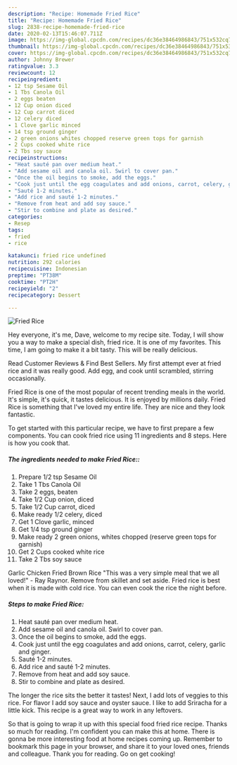 ```yaml
---
description: "Recipe: Homemade Fried Rice"
title: "Recipe: Homemade Fried Rice"
slug: 2838-recipe-homemade-fried-rice
date: 2020-02-13T15:46:07.711Z
image: https://img-global.cpcdn.com/recipes/dc36e38464986843/751x532cq70/fried-rice-recipe-main-photo.jpg
thumbnail: https://img-global.cpcdn.com/recipes/dc36e38464986843/751x532cq70/fried-rice-recipe-main-photo.jpg
cover: https://img-global.cpcdn.com/recipes/dc36e38464986843/751x532cq70/fried-rice-recipe-main-photo.jpg
author: Johnny Brewer
ratingvalue: 3.3
reviewcount: 12
recipeingredient:
- 12 tsp Sesame Oil
- 1 Tbs Canola Oil
- 2 eggs beaten
- 12 Cup onion diced
- 12 Cup carrot diced
- 12 celery diced
- 1 Clove garlic minced
- 14 tsp ground ginger
- 2 green onions whites chopped reserve green tops for garnish
- 2 Cups cooked white rice
- 2 Tbs soy sauce
recipeinstructions:
- "Heat sauté pan over medium heat."
- "Add sesame oil and canola oil. Swirl to cover pan."
- "Once the oil begins to smoke, add the eggs."
- "Cook just until the egg coagulates and add onions, carrot, celery, garlic and ginger."
- "Sauté 1-2 minutes."
- "Add rice and sauté 1-2 minutes."
- "Remove from heat and add soy sauce."
- "Stir to combine and plate as desired."
categories:
- Resep
tags:
- fried
- rice

katakunci: fried rice undefined
nutrition: 292 calories
recipecuisine: Indonesian
preptime: "PT38M"
cooktime: "PT2H"
recipeyield: "2"
recipecategory: Dessert

---
```



![Fried Rice](https://img-global.cpcdn.com/recipes/dc36e38464986843/751x532cq70/fried-rice-recipe-main-photo.jpg)

Hey everyone, it's me, Dave, welcome to my recipe site. Today, I will show you a way to make a special dish, fried rice. It is one of my favorites. This time, I am going to make it a bit tasty. This will be really delicious.

Read Customer Reviews &amp; Find Best Sellers. My first attempt ever at fried rice and it was really good. Add egg, and cook until scrambled, stirring occasionally.

Fried Rice is one of the most popular of recent trending meals in the world. It's simple, it's quick, it tastes delicious. It is enjoyed by millions daily. Fried Rice is something that I've loved my entire life. They are nice and they look fantastic.


To get started with this particular recipe, we have to first prepare a few components. You can cook fried rice using 11 ingredients and 8 steps. Here is how you cook that.

##### The ingredients needed to make Fried Rice::

1. Prepare 1/2 tsp Sesame Oil
1. Take 1 Tbs Canola Oil
1. Take 2 eggs, beaten
1. Take 1/2 Cup onion, diced
1. Take 1/2 Cup carrot, diced
1. Make ready 1/2 celery, diced
1. Get 1 Clove garlic, minced
1. Get 1/4 tsp ground ginger
1. Make ready 2 green onions, whites chopped (reserve green tops for garnish)
1. Get 2 Cups cooked white rice
1. Take 2 Tbs soy sauce


Garlic Chicken Fried Brown Rice &#34;This was a very simple meal that we all loved!&#34; - Ray Raynor. Remove from skillet and set aside. Fried rice is best when it is made with cold rice. You can even cook the rice the night before. 

##### Steps to make Fried Rice:

1. Heat sauté pan over medium heat.
1. Add sesame oil and canola oil. Swirl to cover pan.
1. Once the oil begins to smoke, add the eggs.
1. Cook just until the egg coagulates and add onions, carrot, celery, garlic and ginger.
1. Sauté 1-2 minutes.
1. Add rice and sauté 1-2 minutes.
1. Remove from heat and add soy sauce.
1. Stir to combine and plate as desired.


The longer the rice sits the better it tastes! Next, I add lots of veggies to this rice. For flavor I add soy sauce and oyster sauce. I like to add Sriracha for a little kick. This recipe is a great way to work in any leftovers. 

So that is going to wrap it up with this special food fried rice recipe. Thanks so much for reading. I'm confident you can make this at home. There is gonna be more interesting food at home recipes coming up. Remember to bookmark this page in your browser, and share it to your loved ones, friends and colleague. Thank you for reading. Go on get cooking!
